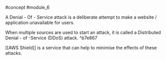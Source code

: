 #concept #module_6

A Denial - Of - Service attack is a deliberate attempt to make a website / application unavailable for users.

When multiple sources are used to start an attack, it is called a Distributed Denial - of -Service (DDoS) attack. ^b7e867

[[AWS Shield]] is a service that can help to minimise the effects of these attacks.